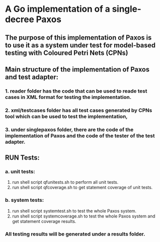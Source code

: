 # A Go implementation of a single-decree Paxos

## The purpose of this implementation of Paxos is to use it as a system under test for model-based testing with Coloured Petri Nets (CPNs)

## Main structure of the implementation of Paxos and test adapter:

### 1. reader folder has the code that can be used to reade test cases in XML format for testing the implementation.
### 2. xml/testcases folder has all test cases generated by CPNs tool which can be used to test the implementation,
### 3. under singlepaxos folder, there are the code of the implementation of Paxos and the code of the tester of the test adapter.

## RUN Tests:

### a. unit tests:

1. run shell script qfunitests.sh to perform all unit tests.
2. run shell script qfcoverage.sh to get statement coverage of unit tests. 

### b. system tests:

1. run shell script systemtest.sh to test the whole Paxos system.
2. run shell script systemcoverage.sh to test the whole Paxos system and get statement coverage results.

### All testing results will be generated under a results folder.
